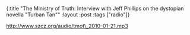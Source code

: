 {:title "The Ministry of Truth: Interview with Jeff Phillips on the dystopian novella \"Turban Tan\""
:layout :post
:tags  ["radio"]}

<http://www.szcz.org/audio/tmot\_2010-01-21.mp3>

